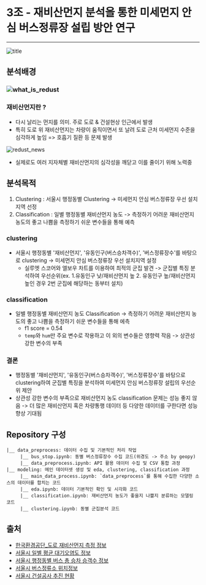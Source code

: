 # 3조 - 재비산먼지 분석을 통한 미세먼지 안심 버스정류장 설립 방안 연구
---

![title](https://github.com/datajobbu/2023_1st_datamining/assets/132864649/22b69640-475d-4071-a915-23a0bc91a767)

## 분석배경
### ![what_is_redust](https://github.com/datajobbu/2023_1st_datamining/assets/132864649/9dd3008d-8cbb-4f76-a249-fec4fb8f818e)

### 재비산먼지란 ?
* 다시 날리는 먼지를 의미. 주로 도로 & 건설현상 인근에서 발생
* 특히 도로 위 재비산먼지는 차량이 움직이면서 또 날려 도로 근처 미세먼지 수준을 심각하게 높임 => 호흡기 질환 등 문제 발생

![redust_news](https://github.com/datajobbu/2023_1st_datamining/assets/132864649/974bc5be-72df-4933-b673-7413a815e381)
* 실제로도 여러 지자체별 재비산먼지의 심각성을 깨닫고 이를 줄이기 위해 노력중

## 분석목적
1. Clustering : 서울시 행정동별 Clustering -> 미세먼지 안심 버스정류장 우선 설치지역 선정
2. Classification : 일별 행정동별 재비산먼지 농도 -> 측정하기 어려운 재비산먼지 농도의 좋고 나쁨을 측정하기 쉬운 변수들을 통해 예측


### clustering
* 서울시 행정동별 '재비산먼지', '유동인구(버스승차객수)', '버스정류장수'를 바탕으로 clustering -> 미세먼지 안심 버스정류장 우선 설치지역 설정
     * 실루엣 스코어와 엘보우 차트를 이용하여 최적의 군집 발견 -> 군집별 특징 분석하여 우선순위(ex. 1.유동인구 낮/재비산먼지 높 2. 유동인구 높/재비산먼지 높인 경우 2번 군집에 해당하는 동부터 설치)


### classification
* 일별 행정동별 재비산먼지 농도 Classification -> 측정하기 어려운 재비산먼지 농도의 좋고 나쁨을 측정하기 쉬운 변수들을 통해 에측
     * f1 score = 0.54
     * `temp`와 `hum`만 주요 변수로 작용하고 이 외의 변수들은 영향력 작음 -> 상관성 강한 변수의 부족


### 결론
* 행정동별 '재비산먼지', '유동인구(버스승차객수)', '버스정류장수'를 바탕으로 clustering하여 군집별 특징을 분석하여 미세먼지 안심 버스정류장 설립의 우선순위 제안
* 상관성 강한 변수의 부족으로 재비산먼지 농도 classification 문제는 성능 좋지 않음 -> 더 많은 재비산먼지 혹은 차량통행 데이터 등 다양한 데이터를 구한다면 성능 향상 기대됨


## Repository 구성
```
|__ data_preprocess: 데이터 수집 및 기본적인 처리 작업
     |__ bus_stop.ipynb: 동별 버스정류장수 수집 코드(위경도 -> 주소 by geopy)
     |__ data_preprocess.ipynb: API 활용 데이터 수집 및 CSV 통합 과정
|__ modeling: 메인 데이터셋 생성 및 eda, clustering, classification 과정
     |__ main_data_process.ipynb: `data_preprocess`를 통해 수집한 다양한 소스의 데이터를 합치는 코드
     |__ eda.ipynb: 데이터 기본적인 확인 및 시각화 코드
     |__ classification.ipynb: 재비산먼지 농도가 좋을지 나쁠지 분류하는 모델링 코드
     |__ clustering.ipynb: 동별 군집분석 코드
```


## 출처
* [한국환경공단_도로 재비산먼지 측정 정보](https://www.data.go.kr/data/15021888/fileData.do)
* [서울시 일별 평균 대기오염도 정보](http://data.seoul.go.kr/dataList/OA-2218/S/1/datasetView.do)
* [서울시 행정동별 버스 총 승차 승객수 정보](http://data.seoul.go.kr/dataList/OA-21225/S/1/datasetView.do)
* [서울시 버스정류소 위치정보](http://data.seoul.go.kr/dataList/OA-15067/S/1/datasetView.do)
* [서울시 건설공사 추진 현황](http://data.seoul.go.kr/dataList/OA-2540/S/1/datasetView.do)
